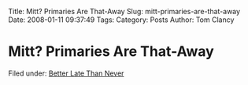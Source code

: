 Title: Mitt? Primaries Are That-Away
Slug: mitt-primaries-are-that-away
Date: 2008-01-11 09:37:49
Tags: 
Category: Posts
Author: Tom Clancy

# Mitt? Primaries Are That-Away

Filed under: <a href="http://upcoming.yahoo.com/event/401836/" target="_blank">Better Late Than Never</a>
